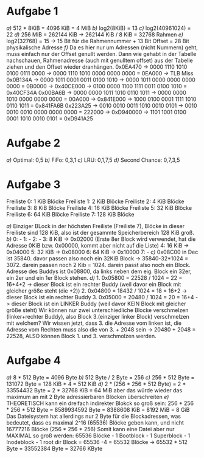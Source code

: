 # Aufgabe 1
*a)* 512 * 8KiB = 4096 KiB = 4 MiB
*b)* log2(8KiB) = 13
*c)* log2(40961024) = 22
*d)* 256 MiB = 262144 KiB -> 262144 KiB / 8 KiB = 32768 Rahmen
*e)* log2(32768) = 15 -> 15 Bit für die Rahmennummer + 13 Bit Offset = 28 Bit physikalische Adresse
*f)* 
Da es hier nur um Adressen (nicht Nummern) geht, muss einfach nur der Offset genullt werden. Dann wie gehabt in der Tabelle nachschauen, Rahmenadresse (auch mit genulltem offset) aus der Tabelle ziehen und den Offset wieder dranhängen. 
0x0EA470 -> 0000 1110 1010 0100 0111 0000 -> 0000 1110 1010 0000 0000 0000 = 0EA000 -> TLB Miss
0x0B134A -> 0000 1011 0001 0011 0100 1010 -> 0000 1011 0000 0000 0000 0000 = 0B0000 -> 0x40CE000 -> 0100 0000 1100 1111 0011 0100 1010 = 0x40CF34A 
0x00BA6B -> 0000 0000 1011 1010 0110 1011 -> 0000 0000 1010 0000 0000 0000 = 00A000 -> 0x841E000 -> 1000 0100 0001 1111 1010 0110 1011 = 0x841FA6B
0x223A25 -> 0010 0010 0011 1010 0010 0101 -> 0010 0010 0010 0000 0000 0000 = 222000 -> 0xD940000 -> 1101 1001 0100 0001 1010 0010 0101 = 0xD941A25

# Aufgabe 2
*a)* Optimal: 0,5
*b)* FiFo: 0,3,1
*c)* LRU: 0,1,7,5 
*d)* Second Chance: 0,7,3,5

# Aufgabe 3
Freiliste 0: 1 KiB Blöcke
Freiliste 1: 2 KiB Blöcke
Freiliste 2: 4 KiB Blöcke
Freiliste 3: 8 KiB Blöcke
Freiliste 4: 16 KiB Blöcke
Freiliste 5: 32 KiB Blöcke
Freiliste 6: 64 KiB Blöcke
Freiliste 7: 128 KiB Blöcke

*a)* Einziger BLock in der höchsten Freiliste (Freiliste 7), Blöcke in dieser Freiliste sind 128 KiB, also ist der gesammte Speicherbereich 128 KiB groß.
*b)*
    0: -
    1: -
    2: -
    3: 8 KiB ->  0x02000 (Erste 8er Block wird verwendet, hat die Adresse 0KiB bzw. 0x00000, kommt aber nicht auf die Liste)
    4: 16 KiB -> 0x04000
    5: 32 KiB -> 0x08000
    6: 64 KiB -> 0x10000
    7: -
*c)* 0x08C00 in Dec ist 35840. davor passen also noch ein 32KiB Block -> 35840-32*1024 = 3072. darein passen noch 2 Kib = 1024. darein passt also noch ein Block. Adresse des Buddys ist 0x08800, da links neben dem eig. Block ein 32er, ein 2er und ein 1er Block stehen.
*d)* 
    1. 0x05800 = 22528 / 1024 = 22 = 16+4+2 -> dieser Block ist ein rechter Buddy (weil davor ein Block mit gleicher größe steht (die +2))
    2. 0x04800 = 18432 / 1024 = 18 = 16+2 -> dieser Block ist ein rechter Buddy
    3. 0x05000 = 20480 / 1024 = 20 = 16+4 -> dieser Block ist ein LINKER Buddy (weil davor KEIN Block mit gleicher größe steht)
    Wir können nur zwei unterschiedliche Blocke verschmelzen (linker+rechter Buddy), also Block 3.(einziger linker Block) verschmelzen mit welchem?
    Wir wissen jetzt, dass 3. die Adresse vom linken ist, die Adresse vom Rechten muss also die von 3. + 2048 sein -> 20480 + 2048 = 22528,
    ALSO können Block 1. und 3. verschmolzen werden.

# Aufgabe 4
*a)* 8 * 512 Byte = 4096 Byte
*b)* 512 Byte / 2 Byte = 256 
*c)* 256 * 512 Byte = 131072 Byte = 128 KiB * 4 = 512 KiB
*d)* 2 * (256 * 256 * 512 Byte) = 2 * 33554432 Byte = 2 * 32768 KiB = 64 MiB 
    aber das würde wieder das maximum an mit 2 Byte adressierbaren Blöcken überschreiten 
*e)* THEORETISCH kann ein dreifach indirekter Blokck so groß sein: 256 * 256 * 256 * 512 Byte = 8589934592 Byte = 8388608 KiB = 8192 MiB = 8 GiB 
     Das Dateisystem hat allerdings nur 2 Byte für die Blockadressen, was bedeutet, dass es maximal 2^16 (65536) Blöcke geben kann, und nicht 16777216 Blöcke (256 * 256 * 256)
     Somit kann eine Datei aber nur MAXIMAL so groß werden: 65536 Blöcke - 1 Bootblock - 1 Superblock - 1 Inodeblock - 1 root dir Block = 65536 -4 = 65532 Blöcke -> 65532 * 512 Byte = 33552384 Byte = 32766 KByte